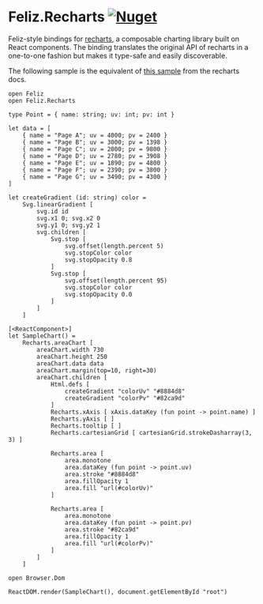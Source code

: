 # Feliz.Recharts [![Nuget](https://img.shields.io/nuget/v/Feliz.Recharts.svg?maxAge=0&colorB=brightgreen)](https://www.nuget.org/packages/Feliz.Recharts)

Feliz-style bindings for [recharts](http://recharts.org/en-US/), a composable charting library built on React components. The binding translates the original API of recharts in a one-to-one fashion but makes it type-safe and easily discoverable.

The following sample is the equivalent of [this sample](http://recharts.org/en-US/api) from the recharts docs.

```fsharp:recharts-main
open Feliz
open Feliz.Recharts

type Point = { name: string; uv: int; pv: int }

let data = [
    { name = "Page A"; uv = 4000; pv = 2400 }
    { name = "Page B"; uv = 3000; pv = 1398 }
    { name = "Page C"; uv = 2000; pv = 9800 }
    { name = "Page D"; uv = 2780; pv = 3908 }
    { name = "Page E"; uv = 1890; pv = 4800 }
    { name = "Page F"; uv = 2390; pv = 3800 }
    { name = "Page G"; uv = 3490; pv = 4300 }
]

let createGradient (id: string) color =
    Svg.linearGradient [
        svg.id id
        svg.x1 0; svg.x2 0
        svg.y1 0; svg.y2 1
        svg.children [
            Svg.stop [
                svg.offset(length.percent 5)
                svg.stopColor color
                svg.stopOpacity 0.8
            ]
            Svg.stop [
                svg.offset(length.percent 95)
                svg.stopColor color
                svg.stopOpacity 0.0
            ]
        ]
    ]

[<ReactComponent>]
let SampleChart() =
    Recharts.areaChart [
        areaChart.width 730
        areaChart.height 250
        areaChart.data data
        areaChart.margin(top=10, right=30)
        areaChart.children [
            Html.defs [
                createGradient "colorUv" "#8884d8"
                createGradient "colorPv" "#82ca9d"
            ]
            Recharts.xAxis [ xAxis.dataKey (fun point -> point.name) ]
            Recharts.yAxis [ ]
            Recharts.tooltip [ ]
            Recharts.cartesianGrid [ cartesianGrid.strokeDasharray(3, 3) ]

            Recharts.area [
                area.monotone
                area.dataKey (fun point -> point.uv)
                area.stroke "#8884d8"
                area.fillOpacity 1
                area.fill "url(#colorUv)"
            ]

            Recharts.area [
                area.monotone
                area.dataKey (fun point -> point.pv)
                area.stroke "#82ca9d"
                area.fillOpacity 1
                area.fill "url(#colorPv)"
            ]
        ]
    ]

open Browser.Dom

ReactDOM.render(SampleChart(), document.getElementById "root")
```

